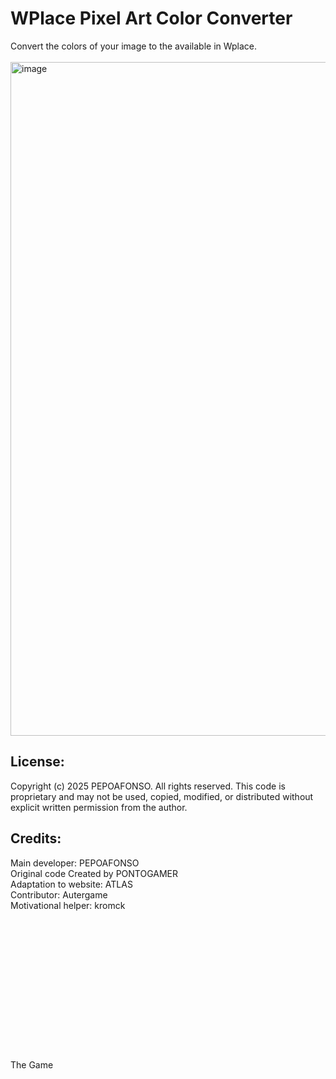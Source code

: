 <h1>WPlace Pixel Art Color Converter</h1>
<div>
  Convert the colors of your image to the available in Wplace.
</div>
<br>
<img width="1917" height="1078" alt="image" src="https://github.com/user-attachments/assets/e0f00e3a-a8a0-48d2-9c83-403392931a23" />
<br>
<h2>License:</h2>
Copyright (c) 2025 PEPOAFONSO. All rights reserved.
This code is proprietary and may not be used, copied, modified, or distributed
without explicit written permission from the author.
<br>
<h2>Credits:</h2>
<div>
  Main developer: PEPOAFONSO
  <br>
  Original code Created by PONTOGAMER
  <br>
  Adaptation to website: ATLAS
  <br>
  Contributor: Autergame
  <br>
  Motivational helper: kromck
</div>
  <br>  <br>  <br>  <br>  <br>  <br>  <br>  <br>  <br>  <br>  <br>  <br>  <br>  <br>
The Game
